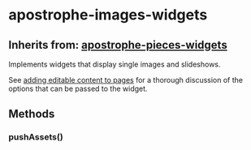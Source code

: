 # apostrophe-images-widgets
## Inherits from: [apostrophe-pieces-widgets](../apostrophe-pieces-widgets/README.md)
Implements widgets that display single images and slideshows.

See [adding editable content to pages](/core-concepts/editable-content-on-pages/standard-widgets.md#apostrophe-images) for a thorough discussion of the options that can be passed to the widget.


## Methods
### pushAssets()

